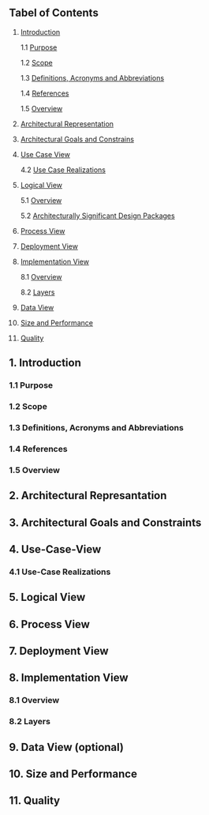 ## Tabel of Contents
1. [Introduction](#1-introduction)
   
   1.1 [Purpose](#11-purpose)
   
   1.2 [Scope](#12-scope)
   
   1.3 [Definitions, Acronyms and Abbreviations](#13-definitions,-acronyms-and-abbreviations)
   
   1.4 [References](#14-references)
   
   1.5 [Overview](#15-overview)

2. [Architectural Representation](#11-purpose)

3. [Architectural Goals and Constrains](#3-architectural-goals-and-constraints)

4. [Use Case View](#4-use-case-view)
   
   4.2 [Use Case Realizations](#42-use-case-realizations)

5. [Logical View](#5-logical-view)
   
   5.1 [Overview](#51-overview)
   
   5.2 [Architecturally Significant Design Packages](#52-architecturally-significant-design-packages)

6. [Process View](#6-process-view)

7. [Deployment View](#8-deployment-view)

8. [Implementation View](#8-implementation-view)
   
   8.1 [Overview](#81-overview)
   
   8.2 [Layers](#82-layers)

9. [Data View](#9-data-view-(optional))

10. [Size and Performance](#10-size-and-performance)

11. [Quality](#11-quality)

## 1. Introduction

### 1.1 Purpose


### 1.2 Scope


### 1.3 Definitions, Acronyms and Abbreviations


### 1.4 References


### 1.5 Overview


## 2. Architectural Represantation


## 3. Architectural Goals and Constraints


## 4. Use-Case-View

### 4.1 Use-Case Realizations


## 5. Logical View


## 6. Process View


## 7. Deployment View


## 8. Implementation View

### 8.1 Overview


### 8.2 Layers


## 9. Data View (optional)


## 10. Size and Performance


## 11. Quality
